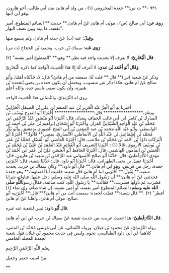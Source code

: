 ٩٣١ -** ت س:** جعدة المخزومي (١) ، من ولد أم هانئ بنت أبي طالب، أخو هارون، وهو ابن ابنها.

**روى عن:** أبي صالح (س) ، مولى أم هانئ عَنْ أم هانئ،** حديث:** الصائم المتطوع، أمير نفسه، ما بينه وبين نصف النهار".

**وقِيلَ:** عنه (ت) عَنْ جدته أم هانئ، ولم يسمع منها.

**رَوَى عَنه:** سماك بْن حرب، وشعبة بْن الحجاج (ت س) .

**قال الْبُخَارِيّ:** لا يعرف إلا بحديث واحد فيه نظر،** وهو:** "المتطوع أمير نفسه" (٢) .

**وَقَال أَبُو أَحْمَد بْن عدي:** لا أعرف لَهُ إِلا هَذَا الْحَدِيثَ الْوَاحِدَ كما ذكره الْبُخَارِيّ.

وذكر عَنْ شعبة (س)** قال:** قلت لَهُ: سمعته من أم هانئ؟ قال: لا، حَدَّثَنَاه أهلنا، وأَبُو صالح عَنْ أم هانئ. هكذا ذكر غير منسوب، ويحتمل أن يكون جعدة بن يحيى بْنجعدة بْن هبيرة، وأن يكون سمي باسم جده، والله أعلم.

روى له التِّرْمِذِيّ، والنَّسَائي هذا الْحَدِيث الواحد.

أخبرنا بِهِ أَبُو الْعِزّ عَبْد الْعَزِيزِ بْن عبد المنعم بْن علي بْن الصيقل الْحَرَّانِيُّ بِمِصْرَ،****************** قال:****************** أَخْبَرَنَا أَبُو الفتوح يُوسُف بْن المبارك بْن كامل ابن أَبي غالب الخفاف ببغداد، قال: أَخْبَرَنَا أَبُو مَنْصُورٍ عَبْدُ الرَّحْمَنِ ابن مُحَمَّدِ بْنِ عَبْدِ الْوَاحِدِ الشَّيْبَانِيُّ القزاز. وأَخْبَرَنَا أَبُو إِسْحَاق إبراهيم بْن علي بْن أحمد بْن الواسطي، وأَبُو عَبْد اللَّهِ محمد بْن عبد المؤمن بْن أَبي الفتح الصوري بدمشق، وأَبُو بَكْر مُحَمَّد بْن إِسْمَاعِيل بْن عَبْد اللَّهِ بْن الأنماطي، الأَنْصارِيّ، بمصر،** قَالُوا:** أَخْبَرَنَا أَبُو الْبَرَكَاتِ دَاوُدُ بْن أَحْمَد بْن مُحَمَّد بْن ملاعب، قال: أَخْبَرَنَا القاضي أَبُو الْفَضْلِ مُحَمَّدُ بْنُ عُمَر بْنِ يُوسُفَ الأرموي. قَالا (١) : أَخْبَرَنَا الشريف أَبُو الْغَنَائِمِ عَبْدُ الصَّمَدِ بْنُ عَلِيِّ بْن مُحَمَّدِ بْن الْحَسَن بْن المأمون الهاشمي، قال: أَخْبَرَنَا الحافظ أَبُو الْحَسَنِ عَلِيّ بْن عُمَر ابن أَحْمَدَ بْن مهدي الدَّارَقُطنِيّ، قال: حَدَّثَنَا أَبُو صالح الأصبهاني عبد الرَّحْمَنِ بْن سَعِيد بْن هارون، قال: أَخْبَرَنَا عقيل بن يحيى الطهراني، قال: أَخْبَرَنَا أَبُو داود، قال: حَدَّثَنَا شعبة، قال: أَخْبَرَنِي جعدة، رجل من قريش، وهو ابن أم هانئ.** قال أَبُو داود:** وكان سماك بن حرب، يحدث شعبة،** يَقُولُ:** أَخْبَرَنِي ابنا أم هانئ قال شعبة: فلقيت أنا أفضلهما،** وهو جعدة فحدثني عَنْ أم هانئ:** أن رَسُول اللَّهِ صلى الله عليه وسلم، دخل عليها، فناولته شرابا فشرب، ثم ناولها فشربت،** فقَالَت:** يا رَسُول اللَّهِ، كنت صائمة، فقَالَ رسول**اللَّهِ صلى الله عليه وسلم:** الصائم المتطوع أمير نفسه، أو أمين نفسه، إن شاء صام، وإن شاء (١) أفطر" (٢) .** قال شعبة:** فقلت لجعدة: سمعت أنت من أم هانئ؟** قال:** أَخْبَرَنِيه أَبُو صالح، مولى أم هانئ، وأهلنا عَنْ أم هانئ.

**قال أَبُو داود:** ليس لشعبة عنه غيره.

**قال الدَّارَقُطنِيّ:** هذا حديث غريب، من حديث شعبة عَنْ سماك بْن حرب عَنِ ابن أم هانئ.

رواه التِّرْمِذِيّ، عَنْ محمود بْن غيلان. ورواه النَّسَائي، عَن أبي مُوسَى مُحَمَّد بْن المثنى، كلاهما عَن أبي داود الطيالسي، نحوه. وليس فِي حديث محمود بْن غيلان قول شعبة لجعدة.المجلد الخامس

بِسْمِ اللَّهِ الرَّحْمَنِ الرَّحِيمِ

مِنْ اسمه جعفر وجعيل

**